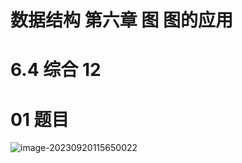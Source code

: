 # 数据结构 第六章 图 图的应用



# 6.4 综合 12



# 01 题目

![image-20230920115650022](https://cvp.oss-cn-shanghai.aliyuncs.com/picgo/202309201156222.png)



